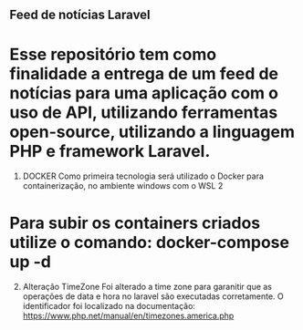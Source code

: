 Feed de notícias Laravel
------------------------------------------------------------
Esse repositório tem como finalidade a entrega de um feed de notícias para uma aplicação com o uso de API, utilizando ferramentas open-source, utilizando a linguagem PHP e framework Laravel.
=============================================================
1) DOCKER
Como primeira tecnologia será utilizado o Docker para containerização, no ambiente windows com o WSL 2

Para subir os containers criados utilize o comando:
docker-compose up -d 
=============================================================
2) Alteração TimeZone
Foi alterado a time zone para garanitir que as operações de data e hora no laravel são executadas corretamente.
O identificador foi localizado na documentação: 
https://www.php.net/manual/en/timezones.america.php
